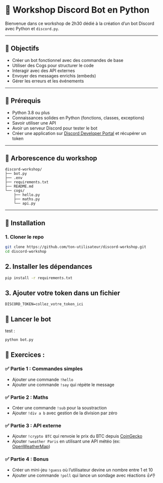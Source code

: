 # 🤖 Workshop Discord Bot en Python

Bienvenue dans ce workshop de 2h30 dédié à la création d’un bot Discord avec Python et `discord.py`.

---

## 🎯 Objectifs

- Créer un bot fonctionnel avec des commandes de base
- Utiliser des Cogs pour structurer le code
- Interagir avec des API externes
- Envoyer des messages enrichis (embeds)
- Gérer les erreurs et les événements

---

## 🧠 Prérequis

- Python 3.8 ou plus
- Connaissances solides en Python (fonctions, classes, exceptions)
- Savoir utiliser une API
- Avoir un serveur Discord pour tester le bot
- Créer une application sur [Discord Developer Portal](https://discord.com/developers/applications) et récupérer un token

---

## 📁 Arborescence du workshop

```
discord-workshop/
├── bot.py
├── .env
├── requirements.txt
├── README.md
└── cogs/
    ├── hello.py
    ├── maths.py
    └── api.py
```

---

## 🧰 Installation

### 1. Cloner le repo

```bash
git clone https://github.com/ton-utilisateur/discord-workshop.git
cd discord-workshop
```

## 2. Installer les dépendances
```bash
pip install -r requirements.txt
```
## 3. Ajouter votre token dans un fichier

```.env
DISCORD_TOKEN=collez_votre_token_ici
```

## 🚀 Lancer le bot
test :
```bash
python bot.py
```

## 💪 Exercices :

### ✅ Partie 1 : Commandes simples

- Ajouter une commande `!hello`
- Ajouter une commande `!say` qui répète le message

### ✅ Partie 2 : Maths

- Créer une commande `!sub` pour la soustraction
- Ajouter `!div a b` avec gestion de la division par zéro

### ✅ Partie 3 : API externe

- Ajouter `!crypto BTC` qui renvoie le prix du BTC depuis [CoinGecko](https://www.coingecko.com/)
- Ajouter `!weather Paris` en utilisant une API météo (ex: [OpenWeatherMap](https://openweathermap.org/api))

### ✅ Partie 4 : Bonus

- Créer un mini-jeu `!guess` où l’utilisateur devine un nombre entre 1 et 10
- Ajouter une commande `!poll` qui lance un sondage avec réactions 👍👎




